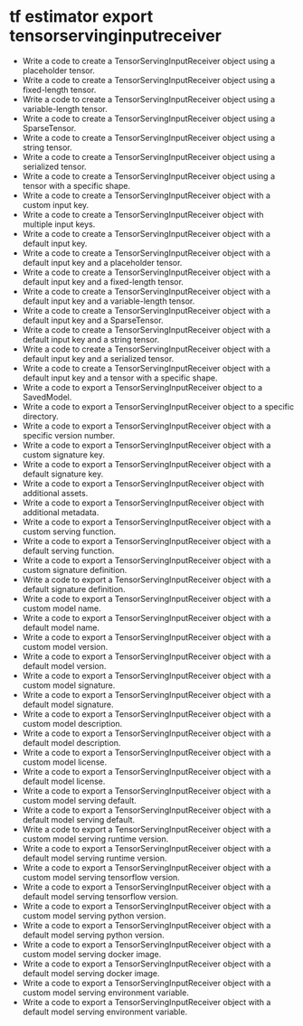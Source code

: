 # tf estimator export tensorservinginputreceiver

- Write a code to create a TensorServingInputReceiver object using a placeholder tensor.
- Write a code to create a TensorServingInputReceiver object using a fixed-length tensor.
- Write a code to create a TensorServingInputReceiver object using a variable-length tensor.
- Write a code to create a TensorServingInputReceiver object using a SparseTensor.
- Write a code to create a TensorServingInputReceiver object using a string tensor.
- Write a code to create a TensorServingInputReceiver object using a serialized tensor.
- Write a code to create a TensorServingInputReceiver object using a tensor with a specific shape.
- Write a code to create a TensorServingInputReceiver object with a custom input key.
- Write a code to create a TensorServingInputReceiver object with multiple input keys.
- Write a code to create a TensorServingInputReceiver object with a default input key.
- Write a code to create a TensorServingInputReceiver object with a default input key and a placeholder tensor.
- Write a code to create a TensorServingInputReceiver object with a default input key and a fixed-length tensor.
- Write a code to create a TensorServingInputReceiver object with a default input key and a variable-length tensor.
- Write a code to create a TensorServingInputReceiver object with a default input key and a SparseTensor.
- Write a code to create a TensorServingInputReceiver object with a default input key and a string tensor.
- Write a code to create a TensorServingInputReceiver object with a default input key and a serialized tensor.
- Write a code to create a TensorServingInputReceiver object with a default input key and a tensor with a specific shape.
- Write a code to export a TensorServingInputReceiver object to a SavedModel.
- Write a code to export a TensorServingInputReceiver object to a specific directory.
- Write a code to export a TensorServingInputReceiver object with a specific version number.
- Write a code to export a TensorServingInputReceiver object with a custom signature key.
- Write a code to export a TensorServingInputReceiver object with a default signature key.
- Write a code to export a TensorServingInputReceiver object with additional assets.
- Write a code to export a TensorServingInputReceiver object with additional metadata.
- Write a code to export a TensorServingInputReceiver object with a custom serving function.
- Write a code to export a TensorServingInputReceiver object with a default serving function.
- Write a code to export a TensorServingInputReceiver object with a custom signature definition.
- Write a code to export a TensorServingInputReceiver object with a default signature definition.
- Write a code to export a TensorServingInputReceiver object with a custom model name.
- Write a code to export a TensorServingInputReceiver object with a default model name.
- Write a code to export a TensorServingInputReceiver object with a custom model version.
- Write a code to export a TensorServingInputReceiver object with a default model version.
- Write a code to export a TensorServingInputReceiver object with a custom model signature.
- Write a code to export a TensorServingInputReceiver object with a default model signature.
- Write a code to export a TensorServingInputReceiver object with a custom model description.
- Write a code to export a TensorServingInputReceiver object with a default model description.
- Write a code to export a TensorServingInputReceiver object with a custom model license.
- Write a code to export a TensorServingInputReceiver object with a default model license.
- Write a code to export a TensorServingInputReceiver object with a custom model serving default.
- Write a code to export a TensorServingInputReceiver object with a default model serving default.
- Write a code to export a TensorServingInputReceiver object with a custom model serving runtime version.
- Write a code to export a TensorServingInputReceiver object with a default model serving runtime version.
- Write a code to export a TensorServingInputReceiver object with a custom model serving tensorflow version.
- Write a code to export a TensorServingInputReceiver object with a default model serving tensorflow version.
- Write a code to export a TensorServingInputReceiver object with a custom model serving python version.
- Write a code to export a TensorServingInputReceiver object with a default model serving python version.
- Write a code to export a TensorServingInputReceiver object with a custom model serving docker image.
- Write a code to export a TensorServingInputReceiver object with a default model serving docker image.
- Write a code to export a TensorServingInputReceiver object with a custom model serving environment variable.
- Write a code to export a TensorServingInputReceiver object with a default model serving environment variable.